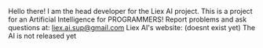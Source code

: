 Hello there! I am the head developer for the Liex AI project. This is a project for an Artificial Intelligence for PROGRAMMERS!
Report problems and ask questions at: liex.ai.sup@gmail.com
Liex AI's website: (doesnt exist yet)
The AI is not released yet
